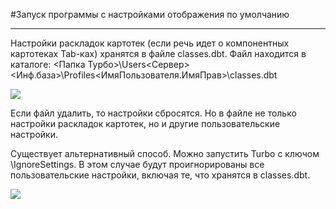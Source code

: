 ﻿#Запуск программы с настройками отображения по умолчанию

----------

Настройки раскладок картотек (если речь идет о компонентных картотеках Tab-ках) хранятся в файле classes.dbt. Файл находится в каталоге: <Папка Турбо>\Users\<Сервер>\<Инф.база>\Profiles\<ИмяПользователя.ИмяПрав>\classes.dbt

![](topic:Com.AddFiles.Screenshot_2284.jpg)

Если файл удалить, то настройки сбросятся. Но в файле не только настройки раскладок картотек, но и другие пользовательские настройки.

Существует альтернативный способ. Можно запустить Turbo с ключом \IgnoreSettings. В этом случае будут проигнорированы все пользовательские настройки, включая те, что хранятся в classes.dbt. 

![](topic:Com.AddFiles.Screenshot_2283.jpg)
